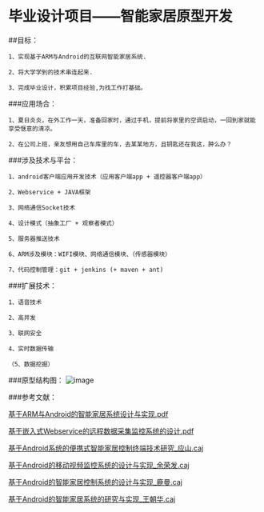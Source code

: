 毕业设计项目——智能家居原型开发
==================

##目标：

    1、实现基于ARM与Android的互联网智能家居系统.
    
    2、将大学学到的技术串连起来.
    
    3、完成毕业设计，积累项目经验,为找工作打基础。
    
###应用场合：

    1、夏日炎炎，在外工作一天，准备回家时，通过手机，提前将家里的空调启动，一回到家就能享受惬意的清凉。
    
    2、在公司上班，亲友想用自己车库里的车，去某某地方，且钥匙还在我这，肿么办？
    
###涉及技术与平台：

    1、android客户端应用开发技术（应用客户端app + 遥控器客户端app）
    
    2、Webservice + JAVA框架
    
    3、网络通信Socket技术
    
    4、设计模式（抽象工厂 + 观察者模式）
    
    5、服务器推送技术
    
    6、ARM涉及模块：WIFI模块、网络通信模块、（传感器模块）
    
    7、代码控制管理：git + jenkins (+ maven + ant)

###扩展技术：
    
    1、语音技术
    
    2、高并发
    
    3、联网安全
    
    4、实时数据传输
    
    （5、数据挖掘）
    
###原型结构图：
![image](https://raw.githubusercontent.com/JamesonHuang/Graduation-Project/master/%E6%99%BA%E8%83%BD%E5%AE%B6%E5%B1%85%E5%8E%9F%E5%9E%8B%E5%9B%BE.jpg)

###参考文献：

[基于ARM与Android的智能家居系统设计与实现.pdf](https://github.com/JamesonHuang/Graduation-Project/blob/master/%E7%9B%B8%E5%85%B3%E8%AE%BA%E6%96%87/%E5%9F%BA%E4%BA%8EARM%E4%B8%8EAndroid%E7%9A%84%E6%99%BA%E8%83%BD%E5%AE%B6%E5%B1%85%E7%B3%BB%E7%BB%9F%E8%AE%BE%E8%AE%A1%E4%B8%8E%E5%AE%9E%E7%8E%B0.pdf)
    
[基于嵌入式Webservice的远程数据采集监控系统的设计.pdf](https://github.com/JamesonHuang/Graduation-Project/blob/master/%E7%9B%B8%E5%85%B3%E8%AE%BA%E6%96%87/201301-220.pdf)
    
[基于Android系统的便携式智能家居控制终端技术研究_应山.caj](https://github.com/JamesonHuang/Graduation-Project/blob/master/%E7%9B%B8%E5%85%B3%E8%AE%BA%E6%96%87/%EF%BC%81%E5%9F%BA%E4%BA%8EAndroid%E7%B3%BB%E7%BB%9F%E7%9A%84%E4%BE%BF%E6%90%BA%E5%BC%8F%E6%99%BA%E8%83%BD%E5%AE%B6%E5%B1%85%E6%8E%A7%E5%88%B6%E7%BB%88%E7%AB%AF%E6%8A%80%E6%9C%AF%E7%A0%94%E7%A9%B6_%E5%BA%94%E5%B1%B1.caj)
    
[基于Android的移动视频监控系统的设计与实现_余荣发.caj](https://github.com/JamesonHuang/Graduation-Project/blob/master/%E7%9B%B8%E5%85%B3%E8%AE%BA%E6%96%87/%E5%9F%BA%E4%BA%8EAndroid%E7%9A%84%E7%A7%BB%E5%8A%A8%E8%A7%86%E9%A2%91%E7%9B%91%E6%8E%A7%E7%B3%BB%E7%BB%9F%E7%9A%84%E8%AE%BE%E8%AE%A1%E4%B8%8E%E5%AE%9E%E7%8E%B0_%E4%BD%99%E8%8D%A3%E5%8F%91.caj)
    
[基于Android的智能家居控制系统的设计与实现_鹿曼.caj](https://github.com/JamesonHuang/Graduation-Project/blob/master/%E7%9B%B8%E5%85%B3%E8%AE%BA%E6%96%87/%E5%9F%BA%E4%BA%8EAndroid%E7%9A%84%E6%99%BA%E8%83%BD%E5%AE%B6%E5%B1%85%E6%8E%A7%E5%88%B6%E7%B3%BB%E7%BB%9F%E7%9A%84%E8%AE%BE%E8%AE%A1%E4%B8%8E%E5%AE%9E%E7%8E%B0_%E9%B9%BF%E6%9B%BC.caj)
    
[基于Android的智能家居系统的研究与实现_王朝华.caj](https://github.com/JamesonHuang/Graduation-Project/blob/master/%E7%9B%B8%E5%85%B3%E8%AE%BA%E6%96%87/%E5%9F%BA%E4%BA%8EAndroid%E7%9A%84%E6%99%BA%E8%83%BD%E5%AE%B6%E5%B1%85%E7%B3%BB%E7%BB%9F%E7%9A%84%E7%A0%94%E7%A9%B6%E4%B8%8E%E5%AE%9E%E7%8E%B0_%E7%8E%8B%E6%9C%9D%E5%8D%8E.caj)
